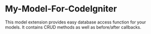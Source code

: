 My-Model-For-CodeIgniter
========================

This model extension provides easy database access function for your models. It contains CRUD methods as well as before/after callbacks.
